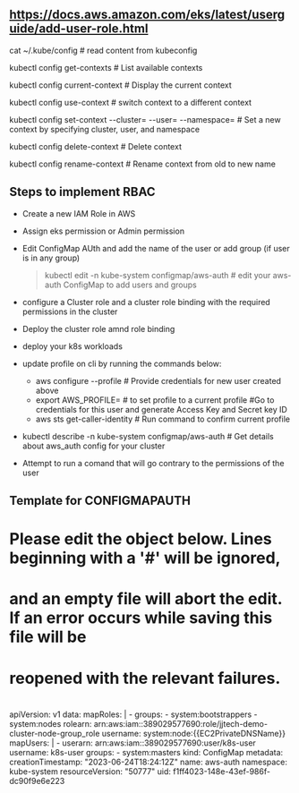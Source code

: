 ## https://docs.aws.amazon.com/eks/latest/userguide/add-user-role.html 

cat ~/.kube/config # read content from kubeconfig

kubectl config get-contexts # List available contexts

kubectl config current-context # Display the current context

kubectl config use-context <context-name> # switch context to a different context

kubectl config set-context <context-name> --cluster=<cluster-name> --user=<user-name> --namespace=<namespace> # Set a new context by specifying cluster, user, and namespace

kubectl config delete-context <context-name> # Delete context


kubectl config rename-context <old-context-name> <new-context-name> # Rename context from old to new name




## Steps to implement RBAC
- Create a new IAM Role in AWS
- Assign eks permission or Admin permission
- Edit ConfigMap AUth and add the name of the user or add group (if user is in any group)

  > kubectl edit -n kube-system configmap/aws-auth # edit your aws-auth ConfigMap to add users and groups

- configure a Cluster role and a cluster role binding with the required permissions in the cluster
- Deploy the cluster role amnd role binding
- deploy your k8s workloads

- update profile on cli by running the commands below:
  - aws configure --profile <profile-name> # Provide credentials for new user created above
  - export AWS_PROFILE=<name of profile> # to set profile to a current profile #Go to credentials for this user and generate Access Key and Secret key ID
  - aws sts get-caller-identity # Run command to confirm current profile

- kubectl describe -n kube-system configmap/aws-auth # Get details about aws_auth config for your cluster

- Attempt to run a comand that will go contrary to the permissions of the user



## Template for CONFIGMAPAUTH

# Please edit the object below. Lines beginning with a '#' will be ignored,
# and an empty file will abort the edit. If an error occurs while saving this file will be
# reopened with the relevant failures.
#
apiVersion: v1
data:
  mapRoles: |
    - groups:
      - system:bootstrappers
      - system:nodes
      rolearn: arn:aws:iam::389029577690:role/jjtech-demo-cluster-node-group_role
      username: system:node:{{EC2PrivateDNSName}}
  mapUsers: |
    - userarn: arn:aws:iam::389029577690:user/k8s-user
      username: k8s-user
      groups:
        - system:masters
kind: ConfigMap
metadata:
  creationTimestamp: "2023-06-24T18:24:12Z"
  name: aws-auth
  namespace: kube-system
  resourceVersion: "50777"
  uid: f1ff4023-148e-43ef-986f-dc90f9e6e223



